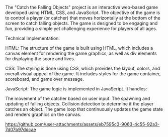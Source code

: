 The "Catch the Falling Objects" project is an interactive web-based game developed using HTML, CSS, and JavaScript. The objective of the game is to control a player (or catcher) that moves horizontally at the bottom of the screen to catch falling objects. The game is designed to be engaging and fun, providing a simple yet challenging experience for players of all ages.



Technical Implementation:

HTML: The structure of the game is built using HTML, which includes a canvas element for rendering the game graphics, as well as div elements for displaying the score and lives.

CSS: The styling is done using CSS, which provides the layout, colors, and overall visual appeal of the game. It includes styles for the game container, scoreboard, and game over message.

JavaScript: The game logic is implemented in JavaScript. 
It handles:

The movement of the catcher based on user input.
The spawning and updating of falling objects.
Collision detection to determine if the player catches an object.
The game loop that continuously updates the game state and renders graphics on the canvas.




https://github.com/user-attachments/assets/eb7595c3-9063-4c55-92a3-7d07b97ddcae

